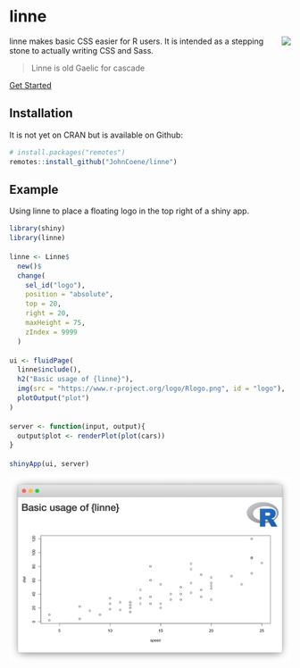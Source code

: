# linne

<img src="logo.png" style="max-height:250px;float:right;" align="right"/>

linne makes basic CSS easier for R users. It is intended as a stepping stone to actually writing CSS and Sass.

> Linne is old Gaelic for cascade

<a href="articles/get-started.html" class="btn btn-primary">Get Started</a>

## Installation

It is not yet on CRAN but is available on Github:

```r
# install.packages("remotes")
remotes::install_github("JohnCoene/linne")
```

## Example

Using linne to place a floating logo in the top right of a shiny app.

```r
library(shiny)
library(linne)

linne <- Linne$
  new()$
  change(
    sel_id("logo"),
    position = "absolute",
    top = 20,
    right = 20,
    maxHeight = 75,
    zIndex = 9999
  )

ui <- fluidPage(
  linne$include(),
  h2("Basic usage of {linne}"),
  img(src = "https://www.r-project.org/logo/Rlogo.png", id = "logo"),
  plotOutput("plot")
)

server <- function(input, output){
  output$plot <- renderPlot(plot(cars))
}

shinyApp(ui, server)
```

![Example of linne](man/figures/example.png)
